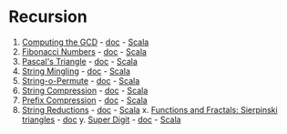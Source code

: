 # Recursion

1. [Computing the GCD](https://www.hackerrank.com/challenges/functional-programming-warmups-in-recursion---gcd) - [doc](computing-the-GCD/computing-the-GCD.md) - [Scala](computing-the-GCD/scala/src/com/pktippa/ComputingTheGCD.scala)
2. [Fibonacci Numbers](https://www.hackerrank.com/challenges/functional-programming-warmups-in-recursion---fibonacci-numbers) - [doc](fibonacci-numbers/fibonacci-numbers.md) - [Scala](fibonacci-numbers/scala/src/com/pktippa/FibonacciNumbers.scala)
3. [Pascal's Triangle](https://www.hackerrank.com/challenges/pascals-triangle) - [doc](pascals-triangle/pascals-triangle.md) - [Scala](pascals-triangle/scala/src/com/pktippa/PascalsTriangle.scala)
5. [String Mingling](https://www.hackerrank.com/challenges/string-mingling) - [doc](string-mingling/string-mingling.md) - [Scala](string-mingling/scala/src/com/pktippa/StringMingling.scala)
6. [String-o-Permute](https://www.hackerrank.com/challenges/string-o-permute) - [doc](string-o-permute/string-o-permute.md) - [Scala](string-o-permute/scala/src/com/pktippa/StringOPermute.scala)
9. [String Compression](https://www.hackerrank.com/challenges/string-compression) - [doc](string-compression/string-compression.md) - [Scala](string-compression/scala/src/com/pktippa/StringCompression.scala)
11. [Prefix Compression](https://www.hackerrank.com/challenges/prefix-compression) - [doc](prefix-compression/prefix-compression.md) - [Scala](prefix-compression/scala/src/com/pktippa/PrefixCompression.scala)
12. [String Reductions](https://www.hackerrank.com/challenges/string-reductions) - [doc](string-reductions/string-reductions.md) - [Scala](string-reductions/scala/src/com/pktippa/StringReductions.scala)
x. [Functions and Fractals: Sierpinski triangles](https://www.hackerrank.com/challenges/functions-and-fractals-sierpinski-triangles) - [doc](functions-and-fractals-sierpinski-triangles/functions-and-fractals-sierpinski-triangles.md)
y. [Super Digit](https://www.hackerrank.com/challenges/super-digit) - [doc](super-digit/super-digit.md) - [Scala](super-digit/scala/src/com/pktippa/SuperDigit.scala)